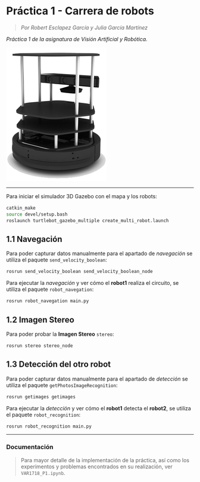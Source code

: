 # Práctica 1 - Carrera de robots
>_Por Robert Esclapez García y Julia García Martínez_

*Práctica 1 de la asignatura de Visión Artificial y Robótica.*

![alt text](turtlebot.png "TurtleBOt")

---


Para iniciar el simulador 3D Gazebo con el mapa y los robots:

```bash
catkin_make
source devel/setup.bash
roslaunch turtlebot_gazebo_multiple create_multi_robot.launch 
```


## 1.1 Navegación

Para poder capturar datos manualmente para el apartado de _navegación_ se utiliza el paquete `send_velocity_boolean`:

```bash
rosrun send_velocity_boolean send_velocity_boolean_node
```

Para ejecutar la _navegación_ y ver cómo el **robot1** realiza el circuito, se utiliza el paquete `robot_navegation`:

```bash
rosrun robot_navegation main.py
```


## 1.2 Imagen Stereo

Para poder probar la **Imagen Stereo** `stereo`:

```bash
rosrun stereo stereo_node
```


## 1.3 Detección del otro robot

Para poder capturar datos manualmente para el apartado de _detección_ se utiliza el paquete `getPhotosImageRecognition`:

```bash
rosrun getimages getimages
```

Para ejecutar la _detección_ y ver cómo el **robot1** detecta el **robot2**, se utiliza el paquete `robot_recognition`:

```bash
rosrun robot_recognition main.py
```

---

### Documentación
> Para mayor detalle de la implementación de la práctica, así como los experimentos y problemas encontrados en su realización, ver `VAR1718_P1.ipynb`.
